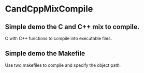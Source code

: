 # CandCppMixCompile
## Simple demo the C and C++ mix to compile.
C with C++ functions to compile into executable files.

## Simple demo the Makefile
Use two makefiles to compile and specify the object path.
